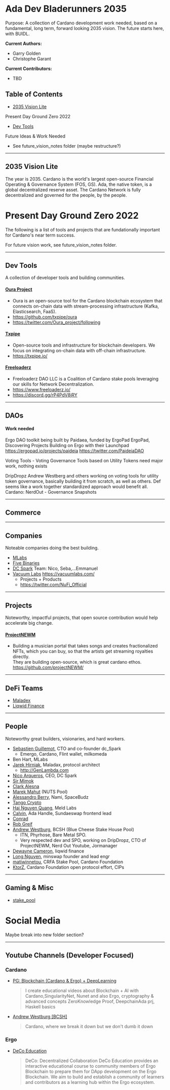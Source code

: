 # Ada Dev Bladerunners 2035
Purpose: A collection of Cardano development work needed, based on a fundamental, long term, forward looking 2035 vision.  The future starts here, with BUIDL.

**Current Authors:**
- Garry Golden
- Christophe Garant

**Current Contributors:**
- TBD


## Table of Contents
* [2035 Vision Lite](https://github.com/ccgarant/ada-dev-bladerunners-2035#2035-vision-lite)

Present Day Ground Zero 2022
* [Dev Tools](https://github.com/ccgarant/ada-dev-bladerunners-2035/edit/main/README.md#dev-tools)

Future Ideas & Work Needed
* See future_vision_notes folder (maybe restructure?)

---------------------------

## 2035 Vision Lite
The year is 2035.  Cardano is the world's largest open-source Financial Operating & Governance System (FOS, GS).  Ada, the native token, is a global decentralized reserve asset.  The Cardano Network is fully decentralized and governed for the people, by the people.


# Present Day Ground Zero 2022
The following is a list of tools and projects that are fundationally important for Cardano's near term success.

For future vision work, see future_vision_notes folder.

---------------------------
## Dev Tools 
A collection of developer tools and building communities.

#### [Oura Project](https://twitter.com/Oura_project)
* Oura is an open-source tool for the Cardano blockchain ecosystem that connects on-chain data with stream-processing infrastructure (Kafka, Elasticsearch, FaaS). 
* https://github.com/txpipe/oura
* https://twitter.com/Oura_project/following 

#### [Txpipe](https://twitter.com/txpipe_tools)
* Open-source tools and infrastructure for blockchain developers. We focus on integrating on-chain data with off-chain infrastructure.
* https://txpipe.io/


#### [Freeloaderz](https://twitter.com/FreeLoaderz2022)
* Freeloaderz DAO LLC is a Coalition of Cardano stake pools leveraging our skills for Network Decentralization.
* https://www.freeloaderz.io/ 
* https://discord.gg/rP4PdV8jRY

---------------------------
## DAOs 

#### Work needed
Ergo DAO toolkit being built by Paidaea, funded by ErgoPad
ErgoPad, Discovering Projects Building on Ergo with their Launchpad
https://ergopad.io/projects/paideia
https://twitter.com/PaideiaDAO 

Voting Tools - Voting Governance Tools based on Utility Tokens need major work, nothing exists

DripDropz Andrew Westberg and others working on voting tools for utility token governance, basically building it from scratch, as well as others.  Def seems like a work together standardized approach would benefit all. Cardano: NerdOut - Governance Snapshots

---------------------------
## Commerce 






---------------------------
## Companies 
Noteable companies doing the best building.

- [MLabs](https://twitter.com/MLabs10)
- [Five Binaries](https://twitter.com/fivebinaries)
- [DC Spark](https://www.dcspark.io/) Team: Nico, Seba,...Emmanuel 
- [Vacuum Labs](https://twitter.com/vacuumlabs) https://vacuumlabs.com/
    - Projects + Products 
    - https://twitter.com/NuFi_Official



---------------------------
## Projects 
Noteworthy, impactful projects, that open source contribution would help accelerate big change.

#### [ProjectNEWM](https://twitter.com/projectNEWM)
* Building a musician portal that takes songs and creates fractionalized NFTs, which you can buy, so that the artists get streaming royalties directly.  
They are building open-source, which is great cardano ethos. https://github.com/projectNEWM/

---------------------------
## DeFi Teams 

- [Maladex]()
- [Liqwid Finance](https://twitter.com/liqwidfinance)


---------------------------
## People
Noteworthy great builders, visionaries, and hard workers.

- [Sebastien Guillemot](https://twitter.com/SebastienGllmt), CTO and co-founder dc_Spark
    - Emergo, Cardano, Flint wallet, milkomeda
- Ben Hart, MLabs
- [Jarek Hirniak](https://twitter.com/ravanave), Maladax, protocol architect
    - http://GenLambda.com 
- [Nico Arqueros](https://twitter.com/NicoArqueros), CEO, DC Spark 
- [Sir Mimok](https://twitter.com/sir_mimok)
- [Clark Alesna](https://twitter.com/clarkalesna)
- [Marek Mahut](https://twitter.com/stakenuts) (NUTS Pool)
- [Alessandro Berry](https://twitter.com/berry_ales), Nami, SpaceBudz
- [Tango Crypto](https://www.tangocrypto.com/)
- [Hai Nguyen Quang](https://twitter.com/kk_hainq), Meld Labs
- [Calvin](https://twitter.com/CalvinsBrew), Ada Handle, Sundaeswap frontend lead
- [Conrad](https://twitter.com/conraddit)
- [Rob Greif](https://twitter.com/RobGreig3)
- [Andrew Westburg](https://twitter.com/amw7), BCSH (Blue Cheese Stake House Pool)
    - ITN, Phyrhose, Bare Metal SPO.
    - Very respected dev and SPO, working on DripDropz, CTO of ProjectNEWM, Nerd Out Youtube, Jormanager
- [Dewayne Cameron](https://twitter.com/DCdoso), liqwid finance
- [Long Nguyen](https://twitter.com/ngnlong), minswap founder and lead engr
- [matiwinnetou](https://twitter.com/matiwinnetou), CRFA Stake Pool, Cardano Foundation
- [KtorZ](https://twitter.com/_KtorZ_), Cardano Foundation open protocol effort, CIPs


---------------------------
## Gaming & Misc

- [stake_pool](https://twitter.com/OuroborosOmega)





# Social Media
Maybe break into new folder section?

---------------------------
## Youtube Channels (Developer Focused) 

### Cardano 

- [PG: Blockchain (Cardano & Ergo) + DeepLearning](https://www.youtube.com/c/PGBlockchainCardanoErgoDeepLearning/about)
    > I create educational videos about Blockchain + AI with Cardano,SingularityNet, Nunet and also Ergo, cryptography & advanced concepts ZeroKnowledge Proof, DeepchainAda prj, Haskell basics

- [Andrew Westburg [BCSH]](https://www.youtube.com/c/AndrewWestberg/featured)
    > Cardano, where we break it down but we don't dumb it down


### Ergo

- [DeCo Education](https://www.youtube.com/channel/UCyOIxD7YSHN5QwLIulOWrew/about)
    > DeCo: Decentralized Collaboration
DeCo Education provides an interactive educational course to community members of Ergo Blockchain to prepare them for DApp development on the Ergo Blockchain. We aim to build and establish a community of learners and contributors as a learning hub within the Ergo ecosystem. 


